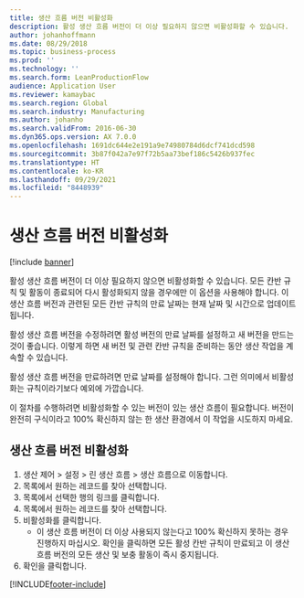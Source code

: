 ```yaml
---
title: 생산 흐름 버전 비활성화
description: 활성 생산 흐름 버전이 더 이상 필요하지 않으면 비활성화할 수 있습니다.
author: johanhoffmann
ms.date: 08/29/2018
ms.topic: business-process
ms.prod: ''
ms.technology: ''
ms.search.form: LeanProductionFlow
audience: Application User
ms.reviewer: kamaybac
ms.search.region: Global
ms.search.industry: Manufacturing
ms.author: johanho
ms.search.validFrom: 2016-06-30
ms.dyn365.ops.version: AX 7.0.0
ms.openlocfilehash: 1691dc644e2e191a9e74980784d6dcf741dcd598
ms.sourcegitcommit: 3b87f042a7e97f72b5aa73bef186c5426b937fec
ms.translationtype: HT
ms.contentlocale: ko-KR
ms.lasthandoff: 09/29/2021
ms.locfileid: "8448939"
---
```

# <a name="deactivate-a-production-flow-version"></a>생산 흐름 버전 비활성화

[!include [banner](../../includes/banner.md)]

활성 생산 흐름 버전이 더 이상 필요하지 않으면 비활성화할 수 있습니다. 모든 칸반 규칙 및 활동이 종료되어 다시 활성화되지 않을 경우에만 이 옵션을 사용해야 합니다. 이 생산 흐름 버전과 관련된 모든 칸반 규칙의 만료 날짜는 현재 날짜 및 시간으로 업데이트됩니다. 

활성 생산 흐름 버전을 수정하려면 활성 버전의 만료 날짜를 설정하고 새 버전을 만드는 것이 좋습니다. 이렇게 하면 새 버전 및 관련 칸반 규칙을 준비하는 동안 생산 작업을 계속할 수 있습니다. 

활성 생산 흐름 버전을 만료하려면 만료 날짜를 설정해야 합니다. 그런 의미에서 비활성화는 규칙이라기보다 예외에 가깝습니다. 

이 절차를 수행하려면 비활성화할 수 있는 버전이 있는 생산 흐름이 필요합니다. 버전이 완전히 구식이라고 100% 확신하지 않는 한 생산 환경에서 이 작업을 시도하지 마세요.


## <a name="deactivate-a-production-flow-version"></a>생산 흐름 버전 비활성화
1. 생산 제어 > 설정 > 린 생산 흐름 > 생산 흐름으로 이동합니다.
2. 목록에서 원하는 레코드를 찾아 선택합니다.
3. 목록에서 선택한 행의 링크를 클릭합니다.
4. 목록에서 원하는 레코드를 찾아 선택합니다.
5. 비활성화를 클릭합니다.
    * 이 생산 흐름 버전이 더 이상 사용되지 않는다고 100% 확신하지 못하는 경우 진행하지 마십시오. 확인을 클릭하면 모든 활성 칸반 규칙이 만료되고 이 생산 흐름 버전의 모든 생산 및 보충 활동이 즉시 중지됩니다.  
6. 확인을 클릭합니다.



[!INCLUDE[footer-include](../../../includes/footer-banner.md)]